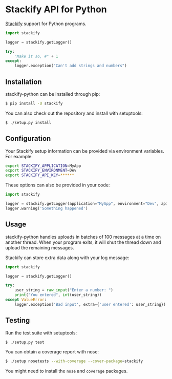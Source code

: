 Stackify API for Python
=======

[Stackify](https://stackify.com) support for Python programs.

```python
import stackify

logger = stackify.getLogger()

try:
    "Make it so, #" + 1
except:
    logger.exception("Can't add strings and numbers")
```

## Installation
stackify-python can be installed through pip:
```bash
$ pip install -U stackify
```

You can also check out the repository and install with setuptools:
```bash
$ ./setup.py install
```

## Configuration
Your Stackify setup information can be provided via environment variables. For example:
```bash
export STACKIFY_APPLICATION=MyApp
export STACKIFY_ENVIRONMENT=Dev
export STACKIFY_API_KEY=******
```

These options can also be provided in your code:
```python
import stackify

logger = stackify.getLogger(application="MyApp", environment="Dev", api_key=******)
logger.warning('Something happened')
```

## Usage

stackify-python handles uploads in batches of 100 messages at a time on another thread.
When your program exits, it will shut the thread down and upload the remaining messages.

Stackify can store extra data along with your log message:
```python
import stackify

logger = stackify.getLogger()

try:
    user_string = raw_input("Enter a number: ")
    print("You entered", int(user_string))
except ValueError:
    logger.exception('Bad input', extra={'user entered': user_string})
```

## Testing
Run the test suite with setuptools:
```bash
$ ./setup.py test
```

You can obtain a coverage report with nose:
```bash
$ ./setup nosetests --with-coverage --cover-package=stackify
```
You might need to install the `nose` and `coverage` packages.

